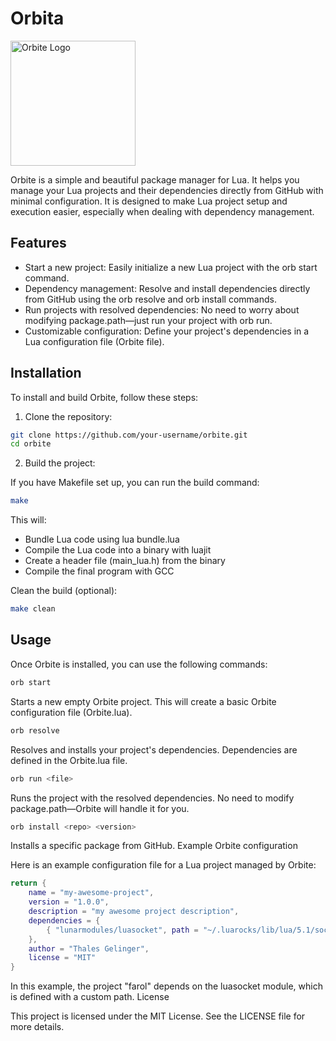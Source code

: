 # Orbita
<img src="https://github.com/user-attachments/assets/c200ced3-6884-4b3f-b209-f72dc5119354" alt="Orbite Logo" width="200"/>

Orbite is a simple and beautiful package manager for Lua. It helps you manage your Lua projects and their dependencies directly from GitHub with minimal configuration. It is designed to make Lua project setup and execution easier, especially when dealing with dependency management.

## Features

- Start a new project: Easily initialize a new Lua project with the orb start command.
- Dependency management: Resolve and install dependencies directly from GitHub using the orb resolve and orb install commands.
- Run projects with resolved dependencies: No need to worry about modifying package.path—just run your project with orb run.
- Customizable configuration: Define your project's dependencies in a Lua configuration file (Orbite file).

## Installation

To install and build Orbite, follow these steps:

1. Clone the repository:
```bash
git clone https://github.com/your-username/orbite.git
cd orbite
```

2. Build the project:

If you have Makefile set up, you can run the build command:
```bash
make
```

This will:

- Bundle Lua code using lua bundle.lua
- Compile the Lua code into a binary with luajit
- Create a header file (main_lua.h) from the binary
- Compile the final program with GCC

Clean the build (optional):
```bash
make clean
```

## Usage

Once Orbite is installed, you can use the following commands:
```bash
orb start
```

Starts a new empty Orbite project. This will create a basic Orbite configuration file (Orbite.lua).
```bash
orb resolve
```
Resolves and installs your project's dependencies. Dependencies are defined in the Orbite.lua file.
```bash
orb run <file>
```
Runs the project with the resolved dependencies. No need to modify package.path—Orbite will handle it for you.
```bash 
orb install <repo> <version>
```

Installs a specific package from GitHub.
Example Orbite configuration

Here is an example configuration file for a Lua project managed by Orbite:
```lua
return {
    name = "my-awesome-project",
    version = "1.0.0",
    description = "my awesome project description",
    dependencies = {
        { "lunarmodules/luasocket", path = "~/.luarocks/lib/lua/5.1/socket" }
    },
    author = "Thales Gelinger",
    license = "MIT"
}
```

In this example, the project "farol" depends on the luasocket module, which is defined with a custom path.
License

This project is licensed under the MIT License. See the LICENSE file for more details.
